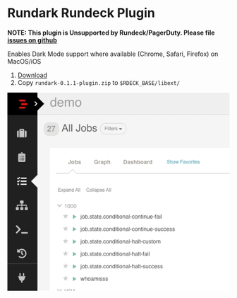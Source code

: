 Rundark Rundeck Plugin
===============

**NOTE: This plugin is Unsupported by Rundeck/PagerDuty. Please file [issues on github](https://github.com/gschueler/rundark-plugin/issues)**

Enables Dark Mode support where available (Chrome, Safari, Firefox) on MacOS/iOS


1. [Download](https://github.com/gschueler/rundark-plugin/releases)
2. Copy `rundark-0.1.1-plugin.zip` to `$RDECK_BASE/libext/`

![demo](https://github.com/gschueler/rundark-plugin/blob/master/images/demo.gif?raw=true)
